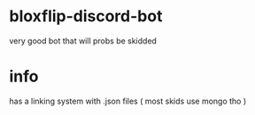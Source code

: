 # bloxflip-discord-bot
very good bot that will probs be skidded

# info
has a linking system with .json files ( most skids use mongo tho )
